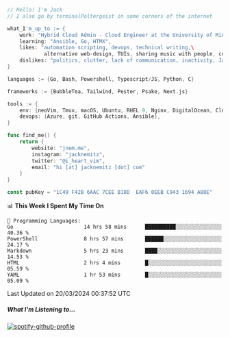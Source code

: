 ```go
// Hello! I'm Jack
// I also go by terminalPoltergeist in some corners of the internet

what_I'm_up_to := {
    work: "Hybrid Cloud Admin - Cloud Engineer at the University of Minnesota",
    learning: "Ansible, Go, HTMX",
    likes: "automation scripting, devops, technical writing,\
            alternative web-design, TUIs, sharing music with people, coffee",
    dislikes: "politics, clutter, lack of communication, inactivity, Java",
}

languages := {Go, Bash, Powershell, Typescript/JS, Python, C}

frameworks := {BubbleTea, Tailwind, Pester, Psake, Next.js}

tools := {
    env: {neoVim, Tmux, macOS, Ubuntu, RHEL 9, Nginx, DigitalOcean, Cloudflare},
    devops: {Azure, git, GitHub Actions, Ansible},
}

func find_me() {
    return {
        website: "jnem.me",
        instagram: "jacknemitz",
        twitter: "@i_heart_vim",
        email: "hi [at] jacknemitz [dot] com"
    }
}

const pubKey = "1C49 F42B 6AAC 7CEE B18D  EAF6 0EEB C943 1694 A88E"
```

<!--START_SECTION:waka-->
📊 **This Week I Spent My Time On** 

```text
💬 Programming Languages: 
Go                       14 hrs 58 mins      ██████████░░░░░░░░░░░░░░░   40.36 % 
PowerShell               8 hrs 57 mins       ██████░░░░░░░░░░░░░░░░░░░   24.17 % 
Markdown                 5 hrs 23 mins       ████░░░░░░░░░░░░░░░░░░░░░   14.53 % 
HTML                     2 hrs 4 mins        █░░░░░░░░░░░░░░░░░░░░░░░░   05.59 % 
YAML                     1 hr 53 mins        █░░░░░░░░░░░░░░░░░░░░░░░░   05.09 % 
```


 Last Updated on 20/03/2024 00:37:52 UTC
<!--END_SECTION:waka-->

##### What I'm Listening to...

[![spotify-github-profile](https://spotify-github-profile.vercel.app/api/view?uid=jack.nemitz&cover_image=true&show_offline=true&bar_color=53b14f&bar_color_cover=false&background_color=121212FF)](https://spotify-github-profile.vercel.app/api/view?uid=jack.nemitz&redirect=true)
